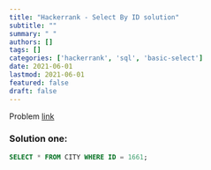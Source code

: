 ```yaml
---
title: "Hackerrank - Select By ID solution"
subtitle: ""
summary: " "
authors: []
tags: []
categories: ['hackerrank', 'sql', 'basic-select']
date: 2021-06-01
lastmod: 2021-06-01
featured: false
draft: false
---
```

Problem [link](https://www.hackerrank.com/challenges/select-by-id)

### Solution one:

```sql
SELECT * FROM CITY WHERE ID = 1661;
```
